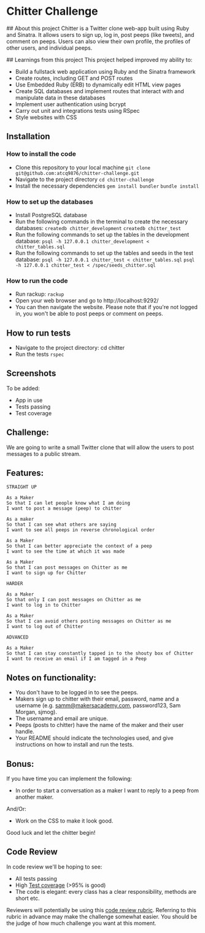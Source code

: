 Chitter Challenge
=================

## About this project
Chitter is a Twitter clone web-app built using Ruby and Sinatra. It allows users to sign up, log in, post peeps (like tweets), and comment on peeps. Users can also view their own profile, the profiles of other users, and individual peeps.

## Learnings from this project
This project helped improved my ability to:
- Build a fullstack web application using Ruby and the Sinatra framework
- Create routes, including GET and POST routes
- Use Embedded Ruby (ERB) to dynamically edit HTML view pages
- Create SQL databases and implement routes that interact with and manipulate data in these databases
- Implement user authentication using bcrypt
- Carry out unit and integrations tests using RSpec
- Style websites with CSS

## Installation
### How to install the code
- Clone this repository to your local machine
``git clone git@github.com:atcq9876/chitter-challenge.git``
- Navigate to the project directory
``cd chitter-challenge``
- Install the necessary dependencies
``gem install bundler``
``bundle install``

### How to set up the databases
- Install PostgreSQL database
- Run the following commands in the terminal to create the necessary databases:
``createdb chitter_development``
``createdb chitter_test``
- Run the following commands to set up the tables in the development database:
``psql -h 127.0.0.1 chitter_development < chitter_tables.sql``
- Run the following commands to set up the tables and seeds in the test database:
``psql -h 127.0.0.1 chitter_test < chitter_tables.sql``
``psql -h 127.0.0.1 chitter_test < /spec/seeds_chitter.sql``

### How to run the code
- Run rackup:
``rackup``
- Open your web browser and go to http://localhost:9292/
- You can then navigate the website. Please note that if you're not logged in, you won't be able to post peeps or comment on peeps.

## How to run tests
- Navigate to the project directory: cd chitter
- Run the tests
``rspec``

## Screenshots
To be added:
- App in use
- Tests passing
- Test coverage




Challenge:
-------


We are going to write a small Twitter clone that will allow the users to post messages to a public stream.

Features:
-------

```
STRAIGHT UP

As a Maker
So that I can let people know what I am doing  
I want to post a message (peep) to chitter

As a maker
So that I can see what others are saying  
I want to see all peeps in reverse chronological order

As a Maker
So that I can better appreciate the context of a peep
I want to see the time at which it was made

As a Maker
So that I can post messages on Chitter as me
I want to sign up for Chitter

HARDER

As a Maker
So that only I can post messages on Chitter as me
I want to log in to Chitter

As a Maker
So that I can avoid others posting messages on Chitter as me
I want to log out of Chitter

ADVANCED

As a Maker
So that I can stay constantly tapped in to the shouty box of Chitter
I want to receive an email if I am tagged in a Peep
```

Notes on functionality:
------

* You don't have to be logged in to see the peeps.
* Makers sign up to chitter with their email, password, name and a username (e.g. samm@makersacademy.com, password123, Sam Morgan, sjmog).
* The username and email are unique.
* Peeps (posts to chitter) have the name of the maker and their user handle.
* Your README should indicate the technologies used, and give instructions on how to install and run the tests.

Bonus:
-----

If you have time you can implement the following:

* In order to start a conversation as a maker I want to reply to a peep from another maker.

And/Or:

* Work on the CSS to make it look good.

Good luck and let the chitter begin!

Code Review
-----------

In code review we'll be hoping to see:

* All tests passing
* High [Test coverage](https://github.com/makersacademy/course/blob/main/pills/test_coverage.md) (>95% is good)
* The code is elegant: every class has a clear responsibility, methods are short etc.

Reviewers will potentially be using this [code review rubric](docs/review.md).  Referring to this rubric in advance may make the challenge somewhat easier.  You should be the judge of how much challenge you want at this moment.
